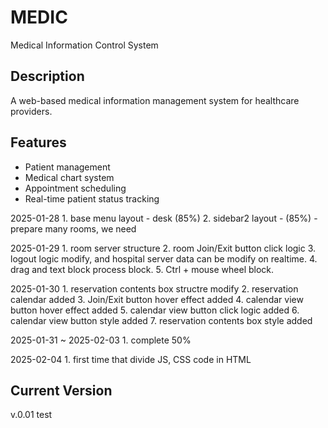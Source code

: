 # MEDIC

Medical Information Control System

## Description
A web-based medical information management system for healthcare providers.

## Features
- Patient management
- Medical chart system
- Appointment scheduling
- Real-time patient status tracking


2025-01-28
    1. base menu layout - desk (85%)
    2. sidebar2 layout - (85%)
        - prepare many rooms, we need

2025-01-29
    1. room server structure
    2. room Join/Exit button click logic
    3. logout logic modify, and hospital server data can be modify on realtime.
    4. drag and text block process block.
    5. Ctrl + mouse wheel block.

2025-01-30
    1. reservation contents box structre modify
    2. reservation calendar added
    3. Join/Exit button hover effect added
    4. calendar view button hover effect added
    5. calendar view button click logic added
    6. calendar view button style added
    7. reservation contents box style added
    
2025-01-31 ~ 2025-02-03
    1. complete 50%

2025-02-04
    1. first time that divide JS, CSS code in HTML


## Current Version
v.0.01 test 